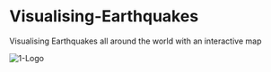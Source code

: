 # Visualising-Earthquakes
Visualising Earthquakes all around the world with an interactive map

![1-Logo](Images/1-Logo.png)
